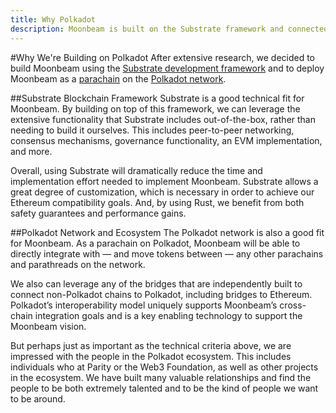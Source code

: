 ```yaml
---
title: Why Polkadot
description: Moonbeam is built on the Substrate framework and connected to the Polkadot network, adding speed and security to the platform.
---
```

#Why We're Building on Polkadot
After extensive research, we decided to build Moonbeam using the [Substrate development framework](/resources/glossary/#substrate) and to deploy Moonbeam as a [parachain](/resources/glossary/#parachains) on the [Polkadot network](/resources/glossary/#polkadot). 

##Substrate Blockchain Framework
Substrate is a good technical fit for Moonbeam. By building on top of this framework, we can leverage the extensive functionality that Substrate includes out-of-the-box, rather than needing to build it ourselves. This includes peer-to-peer networking, consensus mechanisms, governance functionality, an EVM implementation, and more.

Overall, using Substrate will dramatically reduce the time and implementation effort needed to implement Moonbeam.  Substrate allows a great degree of customization, which is necessary in order to achieve our Ethereum compatibility goals.  And, by using Rust, we benefit from both safety guarantees and performance gains. 

##Polkadot Network and Ecosystem
The Polkadot network is also a good fit for Moonbeam.  As a parachain on Polkadot, Moonbeam will be able to directly integrate with — and move tokens between — any other parachains and parathreads on the network.

We also can leverage any of the bridges that are independently built to connect non-Polkadot chains to Polkadot, including bridges to Ethereum. Polkadot’s interoperability model uniquely supports Moonbeam’s cross-chain integration goals and is a key enabling technology to support the Moonbeam vision.

But perhaps just as important as the technical criteria above, we are impressed with the people in the Polkadot ecosystem.  This includes individuals who at Parity or the Web3 Foundation, as well as other projects in the ecosystem.  We have built many valuable relationships and find the people to be both extremely talented and to be the kind of people we want to be around.
